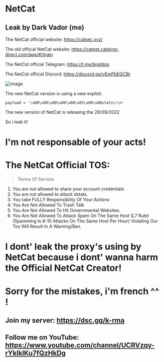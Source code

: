 # NetCat
## Leak by Dark Vador (me)

The NetCat official website: https://catsec.xyz/

The old official NetCat website: https://catnet.catalyst-direct.com/app/#/login

The NetCat official Telegram: https://t.me/bigddos

The NetCat official Discord: https://discord.gg/vEmPbEQCBr

![image](https://user-images.githubusercontent.com/108224457/192998017-e463ef24-4006-4813-9320-da9eb4c873fe.png)

The new NetCat version is using a new exploit: 

```payload = '\x00\x00\x00\x00\x00\x01\x00\x00stats\r\n'```

The new version of NetCat is releasing the 28/09/2022

So i leak it!

# I'm not responsable of your acts!
# The NetCat Official TOS: 

> Terms Of Service 
1. You are not allowed to share your account credentials
2. You are not allowed to attack dstats.
3. You take FULLY Responsibility Of Your Actions
4. You Are Not Allowed To Trash Talk
5. You Are Not Allowed To Hit Governmental Websites.
6. You Are Not Allowed To Attack Spam On The Same Host (L7 Rule) (Spamming Is 8-10 Attacks On The Same Host Per Hour)
Violating Our Tos Will Result In A Warning/Ban.

# I dont' leak the proxy's using by NetCat because i dont' wanna harm the Official NetCat Creator!

# Sorry for the mistakes, i'm french ^^ !

## Join my server: https://dsc.gg/k-rma
## Follow me on YouTube: https://www.youtube.com/channel/UCRVzqy-rYkIklKu7fQzHkDg
